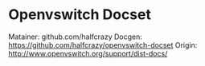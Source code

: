 Openvswitch Docset
=======================

Matainer: github.com/halfcrazy
Docgen: https://github.com/halfcrazy/openvswitch-docset
Origin: http://www.openvswitch.org/support/dist-docs/
